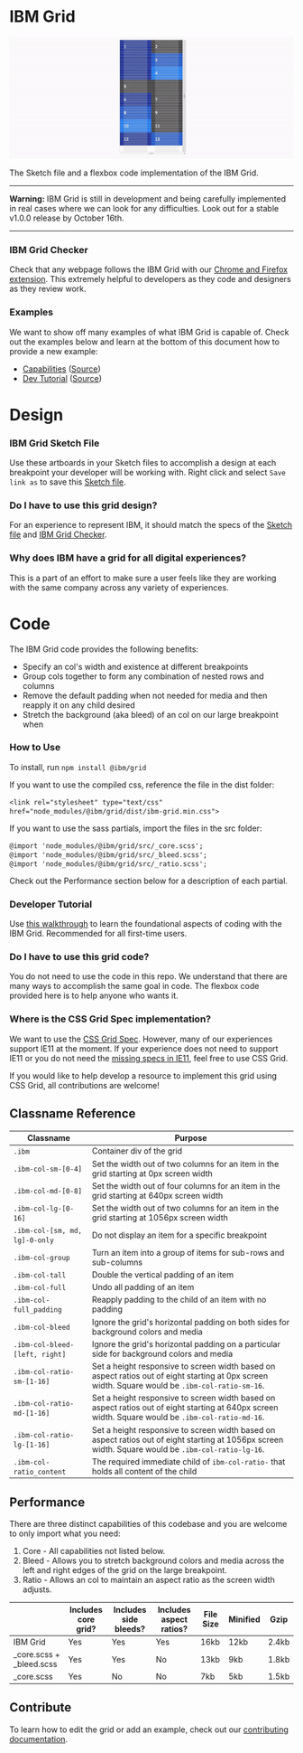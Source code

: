 # IBM Grid

![Introducing the IBM Grid](./docs/intro.gif)

The Sketch file and a flexbox code implementation of the IBM Grid.

---

**Warning:** IBM Grid is still in development and being carefully implemented in real cases where we can look for any difficulties. Look out for a stable v1.0.0 release by October 16th.

---

### IBM Grid Checker

Check that any webpage follows the IBM Grid with our [Chrome and Firefox extension](https://github.com/ibm/grid-checker). This extremely helpful to developers as they code and designers as they review work.

### Examples

We want to show off many examples of what IBM Grid is capable of. Check out the examples below and learn at the bottom of this document how to provide a new example:
-  [Capabilities](https://ibm.github.io/grid/capabilities.html) ([Source](./docs/capabilities.html))
-  [Dev Tutorial](https://ibm.github.io/grid/) ([Source](./docs/index.html))

# Design

### IBM Grid Sketch File

Use these artboards in your Sketch files to accomplish a design at each breakpoint your developer will be working with. Right click and select `Save link as` to save this [Sketch file](https://github.com/IBM/grid/raw/master/ibm-grid.sketch).

### Do I have to use this grid design?
For an experience to represent IBM, it should match the specs of the [Sketch file](https://github.com/IBM/grid/raw/master/ibm-grid.sketch) and [IBM Grid Checker](https://ibm.com/ibm/grid-checker).

### Why does IBM have a grid for all digital experiences?

This is a part of an effort to make sure a user feels like they are working with the same company across any variety of experiences.

# Code

The IBM Grid code provides the following benefits:

- Specify an col's width and existence at different breakpoints
- Group cols together to form any combination of nested rows and columns
- Remove the default padding when not needed for media and then reapply it on any child desired
- Stretch the background (aka bleed) of an col on our large breakpoint when

### How to Use

To install, run `npm install @ibm/grid`

If you want to use the compiled css, reference the file in the dist folder:
```
<link rel="stylesheet" type="text/css" href="node_modules/@ibm/grid/dist/ibm-grid.min.css">
```

If you want to use the sass partials, import the files in the src folder:
```
@import 'node_modules/@ibm/grid/src/_core.scss';
@import 'node_modules/@ibm/grid/src/_bleed.scss';
@import 'node_modules/@ibm/grid/src/_ratio.scss';
```

Check out the Performance section below for a description of each partial.

### Developer Tutorial

Use [this walkthrough](https://ibm.github.io/grid/) to learn the foundational aspects of coding with the IBM Grid. Recommended for all first-time users.

### Do I have to use this grid code?

You do not need to use the code in this repo. We understand that there are many ways to accomplish the same goal in code. The flexbox code provided here is to help anyone who wants it.

### Where is the CSS Grid Spec implementation?

We want to use the [CSS Grid Spec](https://developer.mozilla.org/en-US/docs/Web/CSS/CSS_Grid_Layout). However, many of our experiences support IE11 at the moment. If your experience does not need to support IE11 or you do not need the [missing specs in IE11](https://rachelandrew.co.uk/archives/2016/11/26/should-i-try-to-use-the-ie-implementation-of-css-grid-layout/), feel free to use CSS Grid.

If you would like to help develop a resource to implement this grid using CSS Grid, all contributions are welcome!

## Classname Reference

| Classname                     | Purpose                                                                                                                                             |
|-------------------------------|-----------------------------------------------------------------------------------------------------------------------------------------------------|
| `.ibm`                        | Container div of the grid                                                                                                                           |
| `.ibm-col-sm-[0-4]`           | Set the width out of two columns for an item in the grid starting at 0px screen width                                                               |
| `.ibm-col-md-[0-8]`           | Set the width out of four columns for an item in the grid starting at 640px screen width                                                            |
| `.ibm-col-lg-[0-16]`           | Set the width out of two columns for an item in the grid starting at 1056px screen width                                                            |
| `.ibm-col-[sm, md, lg]-0-only`  | Do not display an item for a specific breakpoint                                                                                                    |
| `.ibm-col-group`              | Turn an item into a group of items for sub-rows and sub-columns                                                                                     |
| `.ibm-col-tall`               | Double the vertical padding of an item                                                                                                              |
| `.ibm-col-full`               | Undo all padding of an item                                                                                                                         |
| `.ibm-col-full_padding`       | Reapply padding to the child of an item with no padding                                                                                             |
| `.ibm-col-bleed`              | Ignore the grid's horizontal padding on both sides for background colors and media                                                                  |
| `.ibm-col-bleed-[left, right]` | Ignore the grid's horizontal padding on a particular side for background colors and media                                                           |
| `.ibm-col-ratio-sm-[1-16]`     | Set a height responsive to screen width based on aspect ratios out of eight starting at 0px screen width. Square would be `.ibm-col-ratio-sm-16`.    |
| `.ibm-col-ratio-md-[1-16]`     | Set a height responsive to screen width based on aspect ratios out of eight starting at 640px screen width. Square would be `.ibm-col-ratio-md-16`.  |
| `.ibm-col-ratio-lg-[1-16]`     | Set a height responsive to screen width based on aspect ratios out of eight starting at 1056px screen width. Square would be `.ibm-col-ratio-lg-16`. |
| `.ibm-col-ratio_content`      | The required immediate child of `ibm-col-ratio-` that holds all content of the child                                                                |

## Performance

There are three distinct capabilities of this codebase and you are welcome to only import what you need:
1. Core - All capabilities not listed below.
2. Bleed - Allows you to stretch background colors and media across the left and right edges of the grid on the large breakpoint.
3. Ratio - Allows an col to maintain an aspect ratio as the screen width adjusts.

|                          | Includes core grid? | Includes side bleeds? | Includes aspect ratios? | File Size | Minified | Gzip  |
|--------------------------|---------------------|-----------------------|-------------------------|-----------|----------|-------|
| IBM Grid                 | Yes                 | Yes                   | Yes                     | 16kb      | 12kb      | 2.4kb |
| _core.scss + _bleed.scss | Yes                 | Yes                   | No                      | 13kb       | 9kb      | 1.8kb |
| _core.scss               | Yes                 | No                    | No                      | 7kb       | 5kb      | 1.5kb |

## Contribute

To learn how to edit the grid or add an example, check out our [contributing documentation](./docs/contributing.md).
